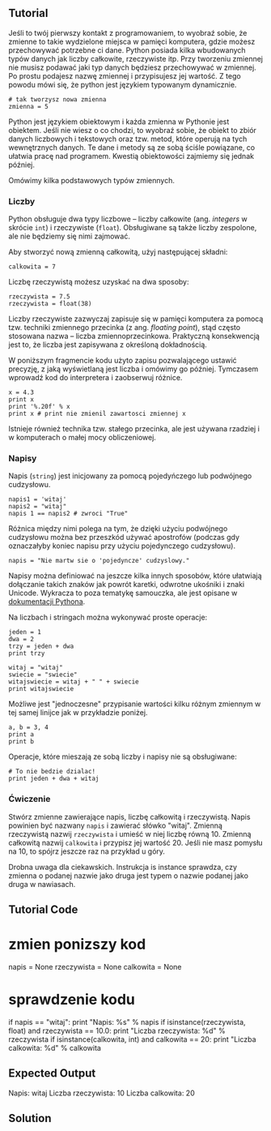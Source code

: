 Tutorial
--------

Jeśli to twój pierwszy kontakt z programowaniem, to wyobraź sobie, że zmienne to takie wydzielone miejsca w pamięci komputera, gdzie możesz przechowywać potrzebne ci dane. Python posiada kilka wbudowanych typów danych jak liczby całkowite, rzeczywiste itp. Przy tworzeniu zmiennej nie musisz podawać jaki typ danych będziesz przechowywać w zmiennej. Po prostu podajesz nazwę zmiennej i przypisujesz jej wartość. Z tego powodu mówi się, że python jest językiem typowanym dynamicznie.

    # tak tworzysz nowa zmienna
    zmienna = 5

Python jest językiem obiektowym i każda zmienna w Pythonie jest obiektem. Jeśli nie wiesz o co chodzi, to wyobraź sobie, że obiekt to zbiór danych liczbowych i tekstowych oraz tzw. metod, które operują na tych wewnętrznych danych. Te dane i metody są ze sobą ściśle powiązane, co ułatwia pracę nad programem. Kwestią obiektowości zajmiemy się jednak później.

Omówimy kilka podstawowych typów zmiennych.

### Liczby

Python obsługuje dwa typy liczbowe – liczby całkowite (ang. _integers_ w skrócie `int`) i rzeczywiste (`float`). Obsługiwane są także liczby zespolone, ale nie będziemy się nimi zajmować.

Aby stworzyć nową zmienną całkowitą, użyj następującej składni:

    calkowita = 7

Liczbę rzeczywistą możesz uzyskać na dwa sposoby:

    rzeczywista = 7.5
    rzeczywista = float(38)

Liczby rzeczywiste zazwyczaj zapisuje się w pamięci komputera za pomocą tzw. techniki zmiennego przecinka (z ang. _floating point_), stąd często stosowana nazwa – liczba zmiennoprzecinkowa. Praktyczną konsekwencją jest to, że liczba jest zapisywana z określoną dokładnością.

W poniższym fragmencie kodu użyto zapisu pozwalającego ustawić precyzję, z jaką wyświetlaną jest liczba i omówimy go później. Tymczasem wprowadź kod do interpretera i zaobserwuj różnice.

    x = 4.3
    print x
    print '%.20f' % x
    print x # print nie zmienil zawartosci zmiennej x

Istnieje również technika tzw. stałego przecinka, ale jest używana rzadziej i w komputerach o małej mocy obliczeniowej.

### Napisy

Napis (`string`) jest inicjowany za pomocą pojedyńczego lub podwójnego cudzysłowu.

    napis1 = 'witaj'
    napis2 = "witaj"
    napis 1 == napis2 # zwroci "True"

Różnica między nimi polega na tym, że dzięki użyciu podwójnego cudzysłowu można bez przeszkód używać apostrofów (podczas gdy oznaczałyby koniec napisu przy użyciu pojedynczego cudzysłowu).

    napis = "Nie martw sie o 'pojedyncze' cudzyslowy."

Napisy można definiować na jeszcze kilka innych sposobów, które ułatwiają dołączanie takich znaków jak powrót karetki, odwrotne ukośniki i znaki Unicode. Wykracza to poza tematykę samouczka, ale jest opisane w [dokumentacji Pythona](http://docs.python.org/tutorial/introduction.html#strings "Strings in Python Tutorial").

Na liczbach i stringach można wykonywać proste operacje:

    jeden = 1
    dwa = 2
    trzy = jeden + dwa
    print trzy

    witaj = "witaj"
    swiecie = "swiecie"
    witajswiecie = witaj + " " + swiecie
    print witajswiecie

Możliwe jest "jednoczesne" przypisanie wartości kilku różnym zmiennym w tej samej linijce jak w przykładzie poniżej.

    a, b = 3, 4
    print a
    print b

Operacje, które mieszają ze sobą liczby i napisy nie są obsługiwane:

    # To nie bedzie dzialac!
    print jeden + dwa + witaj

### Ćwiczenie

Stwórz zmienne zawierające napis, liczbę całkowitą i rzeczywistą. Napis powinien być nazwany `napis` i zawierać słówko "witaj". Zmienną rzeczywistą nazwij `rzeczywista` i umieść w niej liczbę równą 10. Zmienną całkowitą nazwij `calkowita` i przypisz jej wartość 20. Jeśli nie masz pomysłu na 10, to spójrz jeszcze raz na przykład u góry.

Drobna uwaga dla ciekawskich. Instrukcja is instance sprawdza, czy zmienna o podanej nazwie jako druga jest typem o nazwie podanej jako druga w nawiasach.

Tutorial Code
-------------
# zmien ponizszy kod
napis = None
rzeczywista = None
calkowita = None

# sprawdzenie kodu
if napis == "witaj":
    print "Napis: %s" % napis
if isinstance(rzeczywista, float) and rzeczywista == 10.0:
    print "Liczba rzeczywista: %d" % rzeczywista
if isinstance(calkowita, int) and calkowita == 20:
    print "Liczba calkowita: %d" % calkowita

Expected Output
---------------
Napis: witaj
Liczba rzeczywista: 10
Liczba calkowita: 20

Solution
--------

